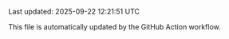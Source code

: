Last updated: 2025-09-22 12:21:51 UTC

This file is automatically updated by the GitHub Action workflow.
